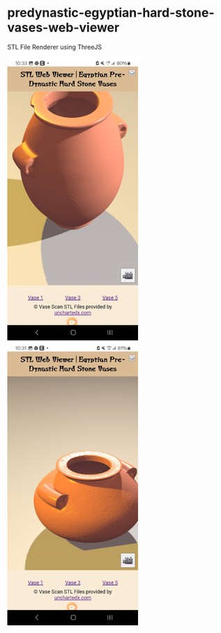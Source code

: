 # predynastic-egyptian-hard-stone-vases-web-viewer
STL File Renderer using ThreeJS

<img src="https://raw.githubusercontent.com/peteee/predynastic-egyptian-hard-stone-vases-web-viewer/refs/heads/main/Screenshot_20241104_103301_Chrome.jpg" width="300">

<img src="https://raw.githubusercontent.com/peteee/predynastic-egyptian-hard-stone-vases-web-viewer/refs/heads/main/Screenshot_20241104_103154_Chrome.jpg" width="300">
